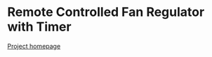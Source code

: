 # Remote Controlled Fan Regulator with Timer

[Project homepage](https://www.hamradio.in/projects/remote-controlled-fan-regulator-with-timer)

